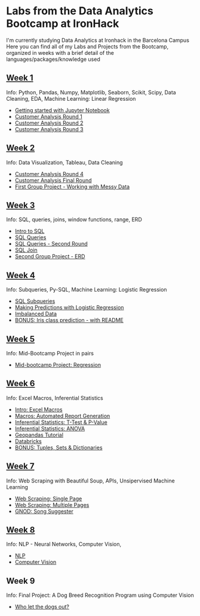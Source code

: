 # Labs from the Data Analytics Bootcamp at IronHack

I'm currently studying Data Analytics at Ironhack in the Barcelona Campus
Here you can find all of my Labs and Projects from the Bootcamp, organized in weeks with a brief detail of the languages/packages/knowledge used

## [**Week 1**](https://github.com/yamilart/DataLabs/tree/main/Week%201)

Info: Python, Pandas, Numpy, Matplotlib, Seaborn, Scikit, Scipy, Data Cleaning, EDA, Machine Learning: Linear Regression

- [Getting started with Jupyter Notebook](https://github.com/yamilart/DataLabs/blob/main/Week%201/Jupyterlab.ipynb)
- [Customer Analysis Round 1](https://github.com/yamilart/DataLabs/blob/main/Week%201/Lab-CustomerAnalysisRound1.ipynb)
- [Customer Analysis Round 2](https://github.com/yamilart/DataLabs/blob/main/Week%201/Lab-CustomerAnalysisRound2.ipynb)
- [Customer Analysis Round 3](https://github.com/yamilart/DataLabs/blob/main/Week%201/Lab-CustomerAnalysisRound3.ipynb)

## [**Week 2**](https://github.com/yamilart/DataLabs/tree/main/Week%202)

Info: Data Visualization, Tableau, Data Cleaning

- [Customer Analysis Round 4](https://github.com/yamilart/DataLabs/blob/main/Week%202/Lab-CustomerAnalysisRound4.ipynb)
- [Customer Analysis Final Round](https://github.com/yamilart/DataLabs/blob/main/Week%202/Lab-CustomerAnalysisFinalRound.ipynb)
- [First Group Project - Working with Messy Data](https://github.com/yamilart/DataLabs/blob/main/Week%202/First%20Group%20Project.pdf)

## [**Week 3**](https://github.com/yamilart/DataLabs/tree/main/Week%203)

Info: SQL, queries, joins, window functions, range, ERD

- [Intro to SQL](https://github.com/yamilart/DataLabs/blob/main/Week%203/Lab-SQL-intro.sql)
- [SQL Queries](https://github.com/yamilart/DataLabs/blob/main/Week%203/Lab-SQL-Queries.sql)
- [SQL Queries - Second Round](https://github.com/yamilart/DataLabs/blob/mainWeek%203//Lab-SQL-Queries-Day-2.sql)
- [SQL Join](https://github.com/yamilart/DataLabs/blob/main/Week%203/Lab-SQL-join.sql)
- [Second Group Project - ERD](https://github.com/yamilart/DataLabs/blob/main/Week%203/ERD%20Second%20Group%20Project.pdf)

## [**Week 4**](https://github.com/yamilart/DataLabs/tree/main/Week%204)

Info: Subqueries, Py-SQL, Machine Learning: Logistic Regression 

- [SQL Subqueries](https://github.com/yamilart/DataLabs/blob/main/Week%204/Lab-SQL-Subqueries.sql)
- [Making Predictions with Logistic Regression](https://github.com/yamilart/DataLabs/blob/main/Week%204/Lab-Making-predictions-with-logistic-regression.ipynb)
- [Imbalanced Data](https://github.com/yamilart/DataLabs/blob/main/Week%204/Lab-Imbalanced-Data.ipynb)
- [BONUS: Iris class prediction - with README](https://github.com/yamilart/DataLabs/tree/main/Week%204/Bonus-Walkthrough)

## [**Week 5**](https://github.com/yamilart/mid_bootcamp_project)

Info: Mid-Bootcamp Project in pairs

- [Mid-bootcamp Project: Regression](https://github.com/yamilart/mid_bootcamp_project)

## [**Week 6**](https://github.com/yamilart/DataLabs/tree/main/Week%206)

Info: Excel Macros, Inferential Statistics

- [Intro: Excel Macros](https://github.com/yamilart/DataLabs/blob/main/Week%206/Lab-Macros-Intro.xlsm)
- [Macros: Automated Report Generation](https://github.com/yamilart/DataLabs/blob/main/Week%206/Lab-Automated-Report-Generation.xlsm)
- [Inferential Statistics: T-Test & P-Value](https://github.com/yamilart/DataLabs/blob/main/Week%206/Lab-T-test-P-value.ipynb)
- [Inferential Statistics: ANOVA](https://github.com/yamilart/DataLabs/blob/main/Week%206/Lab-ANOVA.ipynb)
- [Geopandas Tutorial](https://github.com/yamilart/DataLabs/blob/main/Week%206/Lab-Geopandas-Tutorial.ipynb)
- [Databricks](https://github.com/yamilart/DataLabs/blob/main/Week%206/Databricks.md)
- [BONUS: Tuples, Sets & Dictionaries](https://github.com/yamilart/DataLabs/tree/main/Week%206/Lab%20Tuples-Sets-Dict)

## [**Week 7**](https://github.com/yamilart/DataLabs/tree/main/Week%207)

Info: Web Scraping with Beautiful Soup, APIs, Unsipervised Machine Learning

- [Web Scraping: Single Page](https://github.com/yamilart/DataLabs/blob/main/Week%207/Lab-Web-Scraping-Single-Page.ipynb)
- [Web Scraping: Multiple Pages](https://github.com/yamilart/DataLabs/blob/main/Week%207/Lab-Web-Scraping-Multiple-Pages.ipynb)
- [GNOD: Song Suggester](https://github.com/yamilart/DataLabs/tree/main/Week%207/GNOD%20Project)

## [**Week 8**](https://github.com/yamilart/DataLabs/tree/main/Week%208)

Info: NLP - Neural Networks, Computer Vision, 

- [NLP](https://github.com/yamilart/DataLabs/blob/main/Week%208/Lab-NLP.ipynb)
- [Computer Vision](https://github.com/yamilart/DataLabs/blob/main/Week%208/Lab-computervision.ipynb)

## **Week 9**

Info: Final Project: A Dog Breed Recognition Program using Computer Vision

- [Who let the dogs out?](https://github.com/yamilart/DataLabs/tree/main/Final%20Project)
